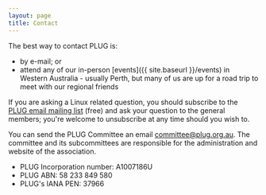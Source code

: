 ```yaml
---
layout: page
title: Contact
---
```

The best way to contact PLUG is:
* by e-mail; or
* attend any of our in-person [events]({{ site.baseurl }}/events) in Western Australia - usually Perth, but many of us are up for a road trip to meet with our regional friends

If you are asking a Linux related question, you should subscribe to the [PLUG email mailing list](http://lists.plug.org.au/mailman/listinfo/plug) (free) and ask your question to the general members; you're welcome to unsubscribe at any time should you wish to.

You can send the PLUG Committee an email [committee@plug.org.au](mailto:committee@plug.org.au). The committee and its subcommittees are responsible for the administration and website of the association.

*   PLUG Incorporation number: A1007186U
*   PLUG ABN: 58 233 849 580
*   PLUG's IANA PEN: 37966
